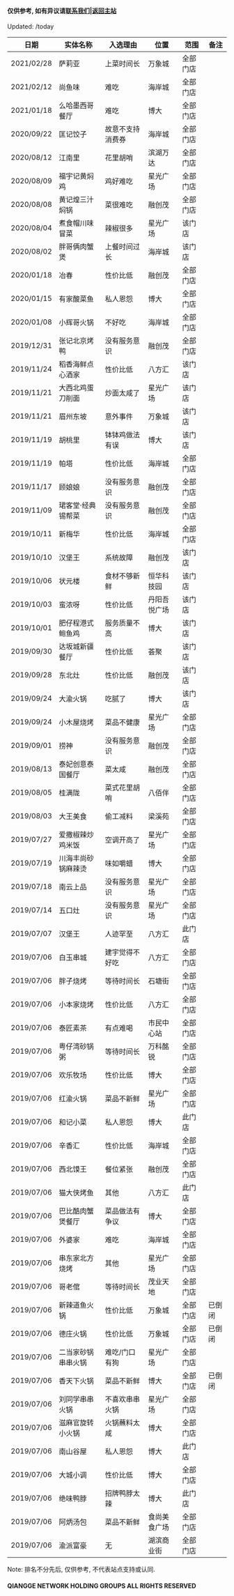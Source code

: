 #### 仅供参考, 如有异议请[联系我们](mailto:king@woweric.com)|[返回主站](https://www.woweric.com)
Updated: /today

日期 | 实体名称 | 入选理由 | 位置 | 范围 | 备注
------------ | ----------------- | --------------- | --------------- | ------------- | -------------
2021/02/28 | 萨莉亚 | 上菜时间长 | 万象城 | 全部门店 |
2021/02/12 | 尚鱼味 | 难吃 | 海岸城 | 全部门店 |
2021/01/18 | 么哈墨西哥餐厅 | 难吃 | 博大 | 全部门店 |
2020/09/22 | 匡记饺子 | 故意不支持消费券 | 海岸城 | 全部门店 |
2020/08/12 | 江南里 | 花里胡哨 | 滨湖万达 | 全部门店 |
2020/08/09 | 福宇记黄焖鸡 | 鸡好难吃 | 星光广场 | 全部门店 |
2020/08/08 | 黄记煌三汁焖锅 | 菜很难吃 | 融创茂 | 全部门店 |
2020/08/04 | 煮食帽川味冒菜 | 辣椒很多 | 星光广场 | 该门店 |
2020/08/02 | 胖哥俩肉蟹煲 | 上餐时间过长 | 海岸城 | 该门店 |
2020/01/18 | 冶春 | 性价比低 | 融创茂 | 全部门店 |
2020/01/15 | 有家酸菜鱼 | 私人恩怨 | 博大 | 全部门店 |
2020/01/08 | 小辉哥火锅 | 不好吃 | 海岸城 | 全部门店 |
2019/12/31 | 张记北京烤鸭 | 没有服务意识 | 融创茂 | 全部门店 |
2019/11/24 | 稻香海鲜点心酒家 | 性价比低 | 八方汇 | 该门店 | 
2019/11/21 | 大西北鸡蛋刀削面 | 炒面太咸了 | 星光广场 | 该门店 | 
2019/11/21 | 眉州东坡 | 意外事件 | 万象城 | 该门店 | 
2019/11/19 | 胡桃里 | 钵钵鸡做法有误 | 博大 | 该门店 | 
2019/11/19 | 帕塔 | 性价比低 | 海岸城 | 全部门店 | 
2019/11/17 | 顾娘娘 | 没有服务意识 | 融创茂 | 全部门店 | 
2019/11/09 | 珺客堂·经典锡帮菜 | 没有服务意识 | 融创茂 | 全部门店 | 
2019/10/11 | 新梅华 | 性价比低 | 海岸城 | 全部门店 | 
2019/10/10 | 汉堡王 | 系统故障 | 融创茂 | 该门店 | 
2019/10/06 | 状元楼 | 食材不够新鲜 | 恒华科技园 | 该门店 | 
2019/10/03 | 蛮浓呀 | 性价比低 | 丹阳吾悦广场 | 该门店 | 
2019/10/01 | 肥仔程港式鲍鱼鸡 | 服务质量不高 | 博大 | 该门店 | 
2019/09/30 | 达坂城新疆餐厅 | 性价比低 | 荟聚 | 该门店 | 
2019/09/28 | 东北灶 | 性价比低 | 融创茂 | 该门店 | 
2019/09/24 | 大渝火锅 | 吃腻了 | 博大 | 该门店 | 
2019/09/24 | 小木屋烧烤 | 菜品不健康 | 星光广场 | 全部门店 | 
2019/09/01 | 捞神 | 没有服务意识 | 融创茂 | 全部门店 | 
2019/08/13 | 泰妃创意泰国餐厅 | 菜太咸 | 融创茂 | 全部门店 |
2019/08/05 | 桂满陇 | 菜式花里胡哨 | 八佰伴 | 全部门店 |
2019/08/03 | 大王美食 | 偷工减料 | 梁溪苑 | 全部门店 |
2019/07/27 | 爱撒椒辣炒鸡米饭 | 空调开高了 | 星光广场 | 全部门店 | 
2019/07/19 | 川海丰尚砂锅麻辣烫 | 味如嚼蜡 | 博大 | 全部门店 | 
2019/07/18 | 南云上品 | 没有服务意识 | 星光广场 | 全部门店 | 
2019/07/14 | 五口灶 | 没有服务意识 | 星光广场 | 全部门店 | 
2019/07/07 | 汉堡王 | 人迹罕至 | 八方汇 | 此门店 | 
2019/07/06 | 白玉串城 | 建宇觉得不好吃 | 八方汇 | 全部门店 | 
2019/07/06 | 胖子烧烤 | 等待时间长 | 石塘街 | 全部门店 | 
2019/07/06 | 小本家烧烤 | 性价比低 | 八方汇 | 全部门店 | 
2019/07/06 | 泰匠素茶 | 有点难喝 | 市民中心站 | 全部门店 | 
2019/07/06 | 粤仔湾砂锅粥 | 等待时间长 | 万科酩锐 | 全部门店 | 
2019/07/06 | 欢乐牧场 | 性价比低 | 博大 | 全部门店 | 
2019/07/06 | 红渝火锅 | 菜品不新鲜 | 星光广场 | 全部门店 | 
2019/07/06 | 和记小菜 | 私人恩怨 | 博大 | 此门店 | 
2019/07/06 | 辛香汇 | 性价比低 | 海岸城 | 全部门店 | 
2019/07/06 | 西北馍王 | 餐位紧张 | 融创茂 | 全部门店 | 
2019/07/06 | 猫大侠烤鱼 | 其他 | 八方汇 | 此门店 | 
2019/07/06 | 巴比酷肉蟹煲餐厅 | 菜品做法有争议 | 博大 | 全部门店 | 
2019/07/06 | 外婆家 | 难吃 | 海岸城 | 全部门店 | 
2019/07/06 | 串东家北方烧烤 | 其他 | 星光广场 | 全部门店 |
2019/07/06 | 哥老倌 | 等待时间长 | 茂业天地 | 全部门店 | 
2019/07/06 | 新辣道鱼火锅 | 性价比低 | 万象城 | 全部门店 | 已倒闭 
2019/07/06 | 德庄火锅 | 性价比低 | 万象城 | 全部门店 | 已倒闭 
2019/07/06 | 二当家砂锅串串火锅 | 难吃/门口有狗 | 星光广场 | 全部门店 | 
2019/07/06 | 香天下火锅 | 菜品不新鲜 | 博大 | 全部门店 | 已倒闭
2019/07/06 | 刘同学串串火锅 | 不喜欢串串火锅 | 星光广场 | 全部门店 | 
2019/07/06 | 滋麻官旋转小火锅 | 火锅蘸料太咸 | 博大 | 全部门店 | 
2019/07/06 | 南山谷屋 | 私人恩怨 | 博大 | 此门店 | 
2019/07/06 | 大城小调 | 性价比低 | 博大 | 全部门店 | 
2019/07/06 | 绝味鸭脖 | 招牌鸭脖太辣 | 博大 | 此门店 | 
2019/07/06 | 阿炳汤包 | 菜品不新鲜 | 食尚美食广场 | 全部门店 | 
2019/07/06 | 渝派富豪 | 无 | 湖滨商业街 | 全部门店 | 

Note: 排名不分先后, 仅供参考, 不代表站点支持或认同.
#### QIANGGE NETWORK HOLDING GROUPS ALL RIGHTS RESERVED

